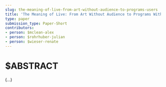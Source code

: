 ```yaml
---
slug: the-meaning-of-live-from-art-without-audience-to-programs-users
title: 'The Meaning of Live: From Art Without Audience to Programs Without Users'
type: paper
submission_type: Paper-Short
contributors:
- person: $mclean-alex
- person: $rohrhuber-julian
- person: $wieser-renate
---
```


# $ABSTRACT

(...)